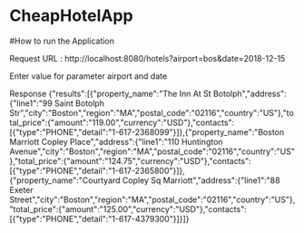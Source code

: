 # CheapHotelApp

#How to run the Application

Request URL : http://localhost:8080/hotels?airport=bos&date=2018-12-15

Enter value for parameter airport and date

Response 
{"results":[{"property_name":"The Inn At St Botolph","address":{"line1":"99 Saint Botolph Str","city":"Boston","region":"MA","postal_code":"02116","country":"US"},"total_price":{"amount":"119.00","currency":"USD"},"contacts":[{"type":"PHONE","detail":"1-617-2368099"}]},{"property_name":"Boston Marriott Copley Place","address":{"line1":"110 Huntington Avenue","city":"Boston","region":"MA","postal_code":"02116","country":"US"},"total_price":{"amount":"124.75","currency":"USD"},"contacts":[{"type":"PHONE","detail":"1-617-2365800"}]},{"property_name":"Courtyard Copley Sq Marriott","address":{"line1":"88 Exeter Street","city":"Boston","region":"MA","postal_code":"02116","country":"US"},"total_price":{"amount":"125.00","currency":"USD"},"contacts":[{"type":"PHONE","detail":"1-617-4379300"}]}]}
